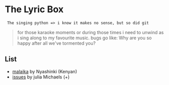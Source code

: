 #           The Lyric Box
     The singing python => i know it makes no sense, but so did git
     
>for those karaoke moments or during those times i need to unwind as i sing
 along to my favourite music. bugs go like: Why are you so happy after all we've tormented you? 
 
## List
 * [malaika](https://www.youtube.com/watch?v=CaQKtZQCLBY) by Nyashinki  (Kenyan)
 * [issues](https://www.youtube.com/watch?v=biNFM2up81c)  by julia Michaels (+)